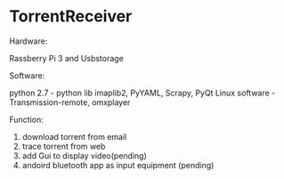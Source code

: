 # TorrentReceiver

Hardware: 

  Rassberry Pi 3 and Usbstorage
  
Software:

  python 2.7 - python lib imaplib2, PyYAML, Scrapy, PyQt
  Linux software - Transmission-remote, omxplayer
  
Function:
  
  1. download torrent from email
  2. trace torrent from web
  3. add Gui to display video(pending)
  4. andoird bluetooth app as input equipment (pending)
